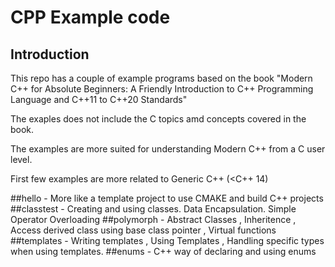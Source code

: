 # CPP Example code

## Introduction

This repo has a couple of example programs based on the book "Modern C++ for Absolute Beginners: A Friendly Introduction to C++ Programming Language and C++11 to C++20 Standards"

The exaples does not include the C topics amd concepts covered in the book.

The examples are more suited for understanding Modern C++ from a C user level.

First few examples are more related to Generic C++ (<C++ 14)

##hello - More like a template project to use CMAKE and build C++ projects
##classtest - Creating and using classes. Data Encapsulation. Simple Operator Overloading
##polymorph - Abstract Classes , Inheritence , Access derived class using base class pointer , Virtual functions 
##templates - Writing templates , Using Templates , Handling specific types when using templates.
##enums - C++ way of declaring and using enums



